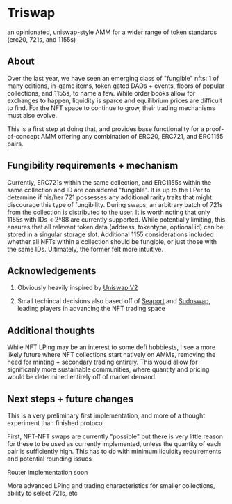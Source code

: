 # Triswap
an opinionated, uniswap-style AMM for a wider range of token standards (erc20, 721s, and 1155s)

## About

Over the last year, we have seen an emerging class of "fungible" nfts: 1 of many editions,
in-game items, token gated DAOs + events, floors of popular collections, 
and 1155s, to name a few. While order books allow for exchanges to happen, liquidity
is sparce and equilibrium prices are difficult to find. For the NFT space to continue to 
grow, their trading mechanisms must also evolve.

This is a first step at doing that, and provides base functionality for a 
proof-of-concept AMM offering any combination of ERC20, ERC721, and ERC1155 pairs.

## Fungibility requirements + mechanism

Currently, ERC721s within the same collection, and ERC1155s within the same collection and
ID are considered "fungible". It is up to the LPer to determine if his/her 721 possesses
any additional rarity traits that might discourage this type of fungibility. During swaps,
an arbitrary batch of 721s from the collection is distributed to the user. It is worth
noting that only 1155s with IDs < 2^88 are currently supported. While potentially limiting,
this ensures that all relevant token data (address, tokentype, optional id) can be stored
in a singular storage slot. Additional 1155 considerations included whether all NFTs within
a collection should be fungible, or just those with the same IDs. 
Ultimately, the former felt more intuitive.

## Acknowledgements

1) Obviously heavily inspired by [Uniswap V2](https://github.com/Uniswap/v2-core)

2) Small techincal decisions also based off of [Seaport](https://github.com/ProjectOpenSea/seaport) 
and [Sudoswap](https://github.com/sudoswap/lssvm), leading players in advancing the NFT trading space

## Additional thoughts

While NFT LPing may be an interest to some defi hobbiests, I see a more likely future
where NFT collections start natively on AMMs, removing the need for minting + secondary
trading entirely. This would allow for significanly more sustainable communities, where
quantity and pricing would be determined entirely off of market demand.

## Next steps + future changes

This is a very preliminary first implementation, and more of a thought experiment than
finished protocol

First, NFT-NFT swaps are currently "possible" but there is very little reason
for these to be used as currently implemented, unless the quantity of each pair
is sufficiently high. This has to do with minimum liquidity requirements and
potential rounding issues

Router implementation soon

More advanced LPing and trading characteristics for smaller collections, ability to select
721s, etc
